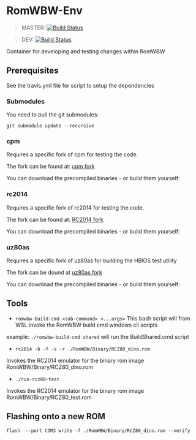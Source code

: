 # RomWBW-Env

> MASTER: [![Build Status](https://travis-ci.org/vipoo/RomWBW-Env.svg?branch=master)](https://travis-ci.org/vipoo/RomWBW-Env)

> DEV: [![Build Status](https://travis-ci.org/vipoo/RomWBW-Env.svg?branch=dev)](https://travis-ci.org/vipoo/RomWBW-Env)

Container for developing and testing changes within RomWBW

## Prerequisites

See the travis.yml file for script to setup the dependencies

### Submodules

You need to pull the git submodules:

`git submodule update --recursive`

### cpm

Requires a specific fork of cpm for testing the code.

The fork can be found at: [cpm fork](https://github.com/vipoo/cpm)

You can download the precompiled binaries - or build them yourself:

### rc2014

Requires a specific fork of rc2014 for testing the code.

The fork can be found at: [RC2014 fork](https://github.com/vipoo/RC2014)

You can download the precompiled binaries - or build them yourself:

### uz80as

Requires a specific fork of uz80as for building the HBIOS test utility

The fork can be dound at [uz80as fork](https://github.com/vipoo/uz80as)

You can download the precompiled binaries - or build them yourself:

## Tools

* `romwbw-build-cmd <sub-command> <...args>`
This bash script will from WSL invoke the RomWBW build cmd windows cli scripts

example: `./romwbw-build-cmd shared` will run the BuildShared.cmd script


* `rc2014 -b -f -s -r ./RomWBW/Binary/RCZ80_dino.rom`

Invokes the RC2014 emulator for the binary rom image RomWBW/Binary/RCZ80_dino.rom

* `./run-rcz80-test`

Invokes the RC2014 emulator for the binary rom image RomWBW/Binary/RCZ80_test.rom

## Flashing onto a new ROM

`flash  --port COM3 write -f ./RomWBW/Binary/RCZ80_dino.rom --verify`
